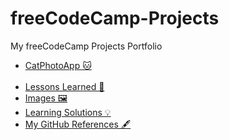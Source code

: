 # freeCodeCamp-Projects
My freeCodeCamp Projects Portfolio
<ul>
<li>
<a href="https://github.com/jennisa1/freeCodeCamp-Projects/tree/main/Cat%20Photo%20Album%20app" onclick="window.open('https://github.com/jennisa1/freeCodeCamp-Projects/tree/main/Cat%20Photo%20Album%20app', '_self'); target="blank">CatPhotoApp 🐱
</li>
<br />
<li>
<a href="https://github.com/jennisa1/freeCodeCamp-Projects/tree/main/Cat%20Photo%20Album%20app/Lessons%20Learned" onclick="window.open('https://github.com/jennisa1/freeCodeCamp-Projects/tree/main/Cat%20Photo%20Album%20app/Lessons%20Learned', '_self'); target="blank">Lessons Learned 📖
</li>
<li>                                                                                                                 
<a href="https://github.com/jennisa1/freeCodeCamp-Projects/tree/main/Cat%20Photo%20Album%20app/Images" onclick="window.open('https://github.com/jennisa1/freeCodeCamp-Projects/tree/main/Cat%20Photo%20Album%20app/Images', '_self'); target="blank">Images 🖼️ 
</li>
<li>
<a href="https://github.com/jennisa1/freeCodeCamp-Projects/tree/main/Cat%20Photo%20Album%20app/Learning%20Solutions" onclick="window.open('https://github.com/jennisa1/freeCodeCamp-Projects/tree/main/Cat%20Photo%20Album%20app/Learning%20Solutions', '_self'); target="blank">Learning Solutions 💡  
</li>
<li>
<a href="https://github.com/jennisa1/freeCodeCamp-Projects/tree/main/Cat%20Photo%20Album%20app/My%20GitHub%20References" onclick="window.open('https://github.com/jennisa1/freeCodeCamp-Projects/tree/main/Cat%20Photo%20Album%20app/My%20GitHub%20References', '_self'); target="blank">My GitHub References 🖋️ 
</li>
</ul>
